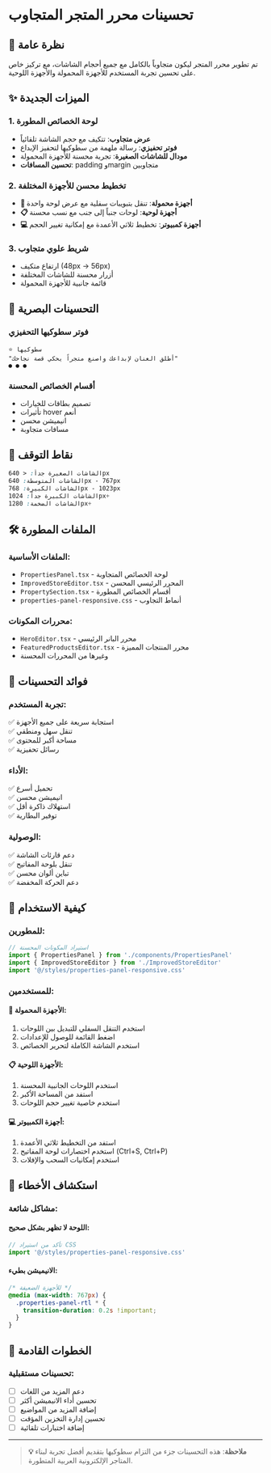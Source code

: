 # تحسينات محرر المتجر المتجاوب

## 🚀 نظرة عامة

تم تطوير محرر المتجر ليكون متجاوباً بالكامل مع جميع أحجام الشاشات، مع تركيز خاص على تحسين تجربة المستخدم للأجهزة المحمولة والأجهزة اللوحية.

## ✨ الميزات الجديدة

### 1. لوحة الخصائص المطورة
- **عرض متجاوب**: تتكيف مع حجم الشاشة تلقائياً
- **فوتر تحفيزي**: رسالة ملهمة من سطوكيها لتحفيز الإبداع
- **مودال للشاشات الصغيرة**: تجربة محسنة للأجهزة المحمولة
- **تحسين المسافات**: padding وmargin متجاوبين

### 2. تخطيط محسن للأجهزة المختلفة
- **📱 أجهزة محمولة**: تنقل بتبويبات سفلية مع عرض لوحة واحدة
- **📋 أجهزة لوحية**: لوحات جنباً إلى جنب مع نسب محسنة  
- **💻 أجهزة كمبيوتر**: تخطيط ثلاثي الأعمدة مع إمكانية تغيير الحجم

### 3. شريط علوي متجاوب
- ارتفاع متكيف (48px → 56px)
- أزرار محسنة للشاشات المختلفة
- قائمة جانبية للأجهزة المحمولة

## 🎨 التحسينات البصرية

### فوتر سطوكيها التحفيزي
```
⭐ سطوكيها
"أطلق العنان لإبداعك واصنع متجراً يحكي قصة نجاحك"
● ● ●
```

### أقسام الخصائص المحسنة
- تصميم بطاقات للخيارات
- تأثيرات hover أنعم
- انيميشن محسن
- مسافات متجاوبة

## 📱 نقاط التوقف

```css
الشاشات الصغيرة جداً: < 640px
الشاشات المتوسطة: 640px - 767px  
الشاشات الكبيرة: 768px - 1023px
الشاشات الكبيرة جداً: 1024px+
الشاشات الضخمة: 1280px+
```

## 🛠️ الملفات المطورة

### الملفات الأساسية:
- `PropertiesPanel.tsx` - لوحة الخصائص المتجاوبة
- `ImprovedStoreEditor.tsx` - المحرر الرئيسي المحسن
- `PropertySection.tsx` - أقسام الخصائص المطورة
- `properties-panel-responsive.css` - أنماط التجاوب

### محررات المكونات:
- `HeroEditor.tsx` - محرر البانر الرئيسي
- `FeaturedProductsEditor.tsx` - محرر المنتجات المميزة
- وغيرها من المحررات المحسنة

## 🎯 فوائد التحسينات

### تجربة المستخدم:
✅ استجابة سريعة على جميع الأجهزة  
✅ تنقل سهل ومنطقي  
✅ مساحة أكبر للمحتوى  
✅ رسائل تحفيزية  

### الأداء:
✅ تحميل أسرع  
✅ انيميشن محسن  
✅ استهلاك ذاكرة أقل  
✅ توفير البطارية  

### الوصولية:
✅ دعم قارئات الشاشة  
✅ تنقل بلوحة المفاتيح  
✅ تباين ألوان محسن  
✅ دعم الحركة المخفضة  

## 🔧 كيفية الاستخدام

### للمطورين:
```typescript
// استيراد المكونات المحسنة
import { PropertiesPanel } from './components/PropertiesPanel'
import { ImprovedStoreEditor } from './ImprovedStoreEditor'
import '@/styles/properties-panel-responsive.css'
```

### للمستخدمين:

#### 📱 الأجهزة المحمولة:
1. استخدم التنقل السفلي للتبديل بين اللوحات
2. اضغط القائمة للوصول للإعدادات
3. استخدم الشاشة الكاملة لتحرير الخصائص

#### 📋 الأجهزة اللوحية:
1. استخدم اللوحات الجانبية المحسنة
2. استفد من المساحة الأكبر
3. استخدم خاصية تغيير حجم اللوحات

#### 💻 أجهزة الكمبيوتر:
1. استفد من التخطيط ثلاثي الأعمدة
2. استخدم اختصارات لوحة المفاتيح (Ctrl+S, Ctrl+P)
3. استخدم إمكانيات السحب والإفلات

## 🐛 استكشاف الأخطاء

### مشاكل شائعة:

#### اللوحة لا تظهر بشكل صحيح:
```typescript
// تأكد من استيراد CSS
import '@/styles/properties-panel-responsive.css'
```

#### الانيميشن بطيء:
```css
/* للأجهزة الضعيفة */
@media (max-width: 767px) {
  .properties-panel-rtl * {
    transition-duration: 0.2s !important;
  }
}
```

## 🚀 الخطوات القادمة

### تحسينات مستقبلية:
- [ ] دعم المزيد من اللغات
- [ ] تحسين أداء الانيميشن أكثر
- [ ] إضافة المزيد من المواضيع
- [ ] تحسين إدارة التخزين المؤقت
- [ ] إضافة اختبارات تلقائية

---

> **💡 ملاحظة**: هذه التحسينات جزء من التزام سطوكيها بتقديم أفضل تجربة لبناء المتاجر الإلكترونية العربية المتطورة. 